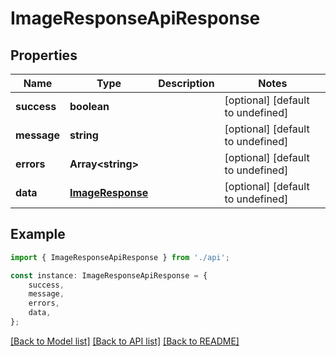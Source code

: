 # ImageResponseApiResponse


## Properties

Name | Type | Description | Notes
------------ | ------------- | ------------- | -------------
**success** | **boolean** |  | [optional] [default to undefined]
**message** | **string** |  | [optional] [default to undefined]
**errors** | **Array&lt;string&gt;** |  | [optional] [default to undefined]
**data** | [**ImageResponse**](ImageResponse.md) |  | [optional] [default to undefined]

## Example

```typescript
import { ImageResponseApiResponse } from './api';

const instance: ImageResponseApiResponse = {
    success,
    message,
    errors,
    data,
};
```

[[Back to Model list]](../README.md#documentation-for-models) [[Back to API list]](../README.md#documentation-for-api-endpoints) [[Back to README]](../README.md)
